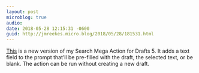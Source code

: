 ```yaml
---
layout: post
microblog: true
audio: 
date: 2018-05-28 12:15:31 -0600
guid: http://jmreekes.micro.blog/2018/05/28/181531.html
---
```

[This](https://actions.getdrafts.com/a/1Jl) is a new version of my Search Mega Action for Drafts 5. It adds a text field to the prompt that’ll be pre-filled with the draft, the selected text, or be blank. The action can be run without creating a new draft.
